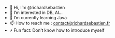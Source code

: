 - 👋 Hi, I’m @richardsebastien
- 👀 I’m interested in DB, AI...
- 🌱 I’m currently learning Java
- 📫 How to reach me : contact@richardsebastien.fr
- ⚡ Fun fact: Don't know how to introduce myself

<!---
richardsebastien/richardsebastien is a ✨ special ✨ repository because its `README.md` (this file) appears on your GitHub profile.
You can click the Preview link to take a look at your changes.
--->
